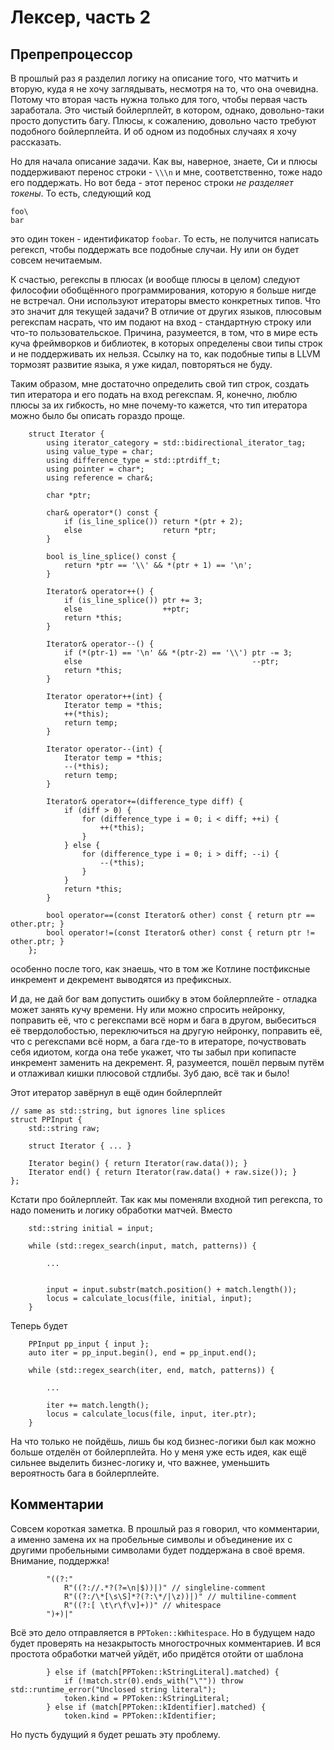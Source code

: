 # Лексер, часть 2

## Препрепроцессор

В прошлый раз я разделил логику на описание того, что матчить и вторую, куда я не хочу заглядывать, несмотря на то, что она очевидна.
Потому что вторая часть нужна только для того, чтобы первая часть заработала.
Это чистый бойлерплейт, в котором, однако, довольно-таки просто допустить багу.
Плюсы, к сожалению, довольно часто требуют подобного бойлерплейта.
И об одном из подобных случаях я хочу рассказать.

Но для начала описание задачи.
Как вы, наверное, знаете, Си и плюсы поддерживают перенос строки - `\\\n` и мне, соответственно, тоже надо его поддержать.
Но вот беда - этот перенос строки _не разделяет токены_.
То есть, следующий код
```
foo\
bar
```
это один токен - идентификатор `foobar`.
То есть, не получится написать регексп, чтобы поддержать все подобные случаи.
Ну или он будет совсем нечитаемым.

К счастью, регекспы в плюсах (и вообще плюсы в целом) следуют философии обобщённого программирования, которую я больше нигде не встречал.
Они используют итераторы вместо конкретных типов.
Что это значит для текущей задачи?
В отличие от других языков, плюсовым регекспам насрать, что им подают на вход - стандартную строку или что-то пользовательское.
Причина, разумеется, в том, что в мире есть куча фреймворков и библиотек, в которых определены свои типы строк и не поддерживать их нельзя.
Ссылку на то, как подобные типы в LLVM тормозят развитие языка, я уже кидал, повторяться не буду.

Таким образом, мне достаточно определить свой тип строк, создать тип итератора и его подать на вход регекспам.
Я, конечно, люблю плюсы за их гибкость, но мне почему-то кажется, что тип итератора можно было бы описать гораздо проще.
```
    struct Iterator {
        using iterator_category = std::bidirectional_iterator_tag;
        using value_type = char;
        using difference_type = std::ptrdiff_t;
        using pointer = char*;
        using reference = char&;

        char *ptr;

        char& operator*() const {
            if (is_line_splice()) return *(ptr + 2);
            else                  return *ptr;
        }

        bool is_line_splice() const {
            return *ptr == '\\' && *(ptr + 1) == '\n';
        }

        Iterator& operator++() {
            if (is_line_splice()) ptr += 3;
            else                  ++ptr;
            return *this;
        }

        Iterator& operator--() {
            if (*(ptr-1) == '\n' && *(ptr-2) == '\\') ptr -= 3;
            else                                      --ptr;
            return *this;
        }

        Iterator operator++(int) {
            Iterator temp = *this;
            ++(*this);
            return temp;
        }

        Iterator operator--(int) {
            Iterator temp = *this;
            --(*this);
            return temp;
        }

        Iterator& operator+=(difference_type diff) {
            if (diff > 0) {
                for (difference_type i = 0; i < diff; ++i) {
                    ++(*this);
                }
            } else {
                for (difference_type i = 0; i > diff; --i) {
                    --(*this);
                }
            }
            return *this;
        }

        bool operator==(const Iterator& other) const { return ptr == other.ptr; }
        bool operator!=(const Iterator& other) const { return ptr != other.ptr; }
    };
```
особенно после того, как знаешь, что в том же Котлине постфиксные инкремент и декремент выводятся из префиксных.

И да, не дай бог вам допустить ошибку в этом бойлерплейте - отладка может занять кучу времени.
Ну или можно спросить нейронку, поправить её, что с регекспами всё норм и бага в другом, выбеситься её твердолобостью, переключиться на другую нейронку, поправить её, что с регекспами всё норм, а бага где-то в итераторе, почуствовать себя идиотом, когда она тебе укажет, что ты забыл при копипасте инкремент заменить на декремент.
Я, разумеется, пошёл первым путём и отлаживал кишки плюсовой стдлибы.
Зуб даю, всё так и было!

Этот итератор завёрнул в ещё один бойлерплейт
```
// same as std::string, but ignores line splices
struct PPInput {
    std::string raw;

    struct Iterator { ... }

    Iterator begin() { return Iterator(raw.data()); }
    Iterator end() { return Iterator(raw.data() + raw.size()); }
};
```

Кстати про бойлерплейт. Так как мы поменяли входной тип регекспа, то надо поменить и логику обработки матчей. Вместо
```
    std::string initial = input;

    while (std::regex_search(input, match, patterns)) {

        ...


        input = input.substr(match.position() + match.length());
        locus = calculate_locus(file, initial, input);
    }
```
Теперь будет
```
    PPInput pp_input { input };
    auto iter = pp_input.begin(), end = pp_input.end();

    while (std::regex_search(iter, end, match, patterns)) {

        ...

        iter += match.length();
        locus = calculate_locus(file, input, iter.ptr);
    }
```

На что только не пойдёшь, лишь бы код бизнес-логики был как можно больше отделён от бойлерплейта.
Но у меня уже есть идея, как ещё сильнее выделить бизнес-логику и, что важнее, уменьшить вероятность бага в бойлерплейте.

## Комментарии

Совсем короткая заметка.
В прошлый раз я говорил, что комментарии, а именно замена их на пробельные символы и объединение их с другими пробельными символами будет поддержана в своё время. Внимание, поддержка!
```
        "((?:"
            R"((?://.*?(?=\n|$))|)" // singleline-comment
            R"((?:/\*[\s\S]*?(?:\*/|\z))|)" // multiline-comment
            R"((?:[ \t\r\f\v]+))" // whitespace
        ")+)|"
```
Всё это дело отправляется в `PPToken::kWhitespace`.
Но в будущем надо будет проверять на незакрытость многострочных комментариев.
И вся простота обработки матчей уйдёт, ибо придётся отойти от шаблона
```
        } else if (match[PPToken::kStringLiteral].matched) {
            if (!match.str(0).ends_with("\"")) throw std::runtime_error("Unclosed string literal");
            token.kind = PPToken::kStringLiteral;
        } else if (match[PPToken::kIdentifier].matched) {
            token.kind = PPToken::kIdentifier;
```

Но пусть будущий я будет решать эту проблему.